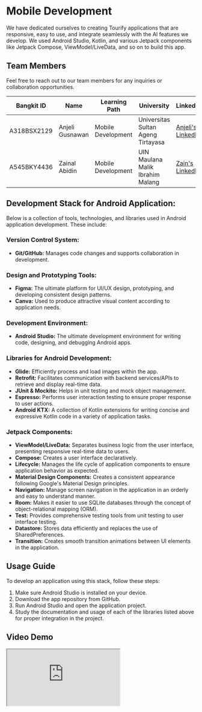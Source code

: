 # Mobile Development

We have dedicated ourselves to creating Tourify applications that are responsive, easy to use, and integrate seamlessly with the AI features we develop. We used Android Studio, Kotlin, and various Jetpack components like Jetpack Compose, ViewModel/LiveData, and so on to build this app.

## Team Members

Feel free to reach out to our team members for any inquiries or collaboration opportunities.

| Bangkit ID | Name | Learning Path | University | Linkedin |
| ----- | ----- | ----- | ----- | ----- |
|A318BSX2129|Anjeli Gusnawan|Mobile Development|Universitas Sultan Ageng Tirtayasa|[Anjeli's LinkedIn](https://www.linkedin.com/in/anjeligusnawan/)|
|A545BKY4436|Zainal Abidin|Mobile Development|UIN Maulana Malik Ibrahim Malang|[Zain's LinkedIn](https://www.linkedin.com/in/zainalabidin1453/)|

## Development Stack for Android Application:

Below is a collection of tools, technologies, and libraries used in Android application development. These include:

### Version Control System:
- **Git/GitHub:** Manages code changes and supports collaboration in development.
### Design and Prototyping Tools:
- **Figma:** The ultimate platform for UI/UX design, prototyping, and developing consistent design patterns.
- **Canva:** Used to produce attractive visual content according to application needs.
### Development Environment:
- **Android Studio:** The ultimate development environment for writing code, designing, and debugging Android apps.
### Libraries for Android Development:
- **Glide:** Efficiently process and load images within the app.
- **Retrofit:** Facilitates communication with backend services/APIs to retrieve and display real-time data.
- **JUnit & Mockito:** Helps in unit testing and mock object management.
- **Espresso:** Performs user interaction testing to ensure proper response to user actions.
- **Android KTX:** A collection of Kotlin extensions for writing concise and expressive Kotlin code in a variety of application tasks.
### Jetpack Components:
- **ViewModel/LiveData:** Separates business logic from the user interface, presenting responsive real-time data to users.
- **Compose:** Creates a user interface declaratively.
- **Lifecycle:** Manages the life cycle of application components to ensure application behavior as expected.
- **Material Design Components:** Creates a consistent appearance following Google's Material Design principles.
- **Navigation:** Manage screen navigation in the application in an orderly and easy to understand manner.
- **Room:** Makes it easier to use SQLite databases through the concept of object-relational mapping (ORM).
- **Test:** Provides comprehensive testing tools from unit testing to user interface testing.
- **Datastore:** Stores data efficiently and replaces the use of SharedPreferences.
- **Transition:** Creates smooth transition animations between UI elements in the application.

## Usage Guide
To develop an application using this stack, follow these steps:
1. Make sure Android Studio is installed on your device.
2. Download the app repository from GitHub.
3. Run Android Studio and open the application project.
4. Study the documentation and usage of each of the libraries listed above for proper integration in the project.

## Video Demo

<iframe src="https://drive.google.com/file/d/1ArzH-OEGmbuvZMQt_zzSqHJwBABbIdRA/preview"></iframe>

